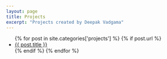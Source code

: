 ```yaml
---
layout: page
title: Projects
excerpt: "Projects created by Deepak Vadgama"
---
```


<div>
    <ul>
    {% for post in site.categories['projects'] %}
        {% if post.url %}
            <li><a href="{{ post.url }}">{{ post.title }}</a></li>
        {% endif %}
    {% endfor %}
    </ul>
</div>
